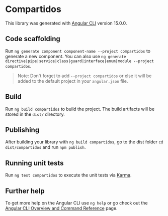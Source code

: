 # Compartidos

This library was generated with [Angular CLI](https://github.com/angular/angular-cli) version 15.0.0.

## Code scaffolding

Run `ng generate component component-name --project compartidos` to generate a new component. You can also use `ng generate directive|pipe|service|class|guard|interface|enum|module --project compartidos`.
> Note: Don't forget to add `--project compartidos` or else it will be added to the default project in your `angular.json` file. 

## Build

Run `ng build compartidos` to build the project. The build artifacts will be stored in the `dist/` directory.

## Publishing

After building your library with `ng build compartidos`, go to the dist folder `cd dist/compartidos` and run `npm publish`.

## Running unit tests

Run `ng test compartidos` to execute the unit tests via [Karma](https://karma-runner.github.io).

## Further help

To get more help on the Angular CLI use `ng help` or go check out the [Angular CLI Overview and Command Reference](https://angular.io/cli) page.
